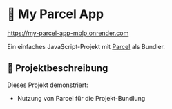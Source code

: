 
# 🧱 My Parcel App

https://my-parcel-app-mblp.onrender.com

Ein einfaches JavaScript-Projekt mit [Parcel](https://parceljs.org) als Bundler. 

## 🚀 Projektbeschreibung

Dieses Projekt demonstriert:

- Nutzung von Parcel für die Projekt-Bundlung
